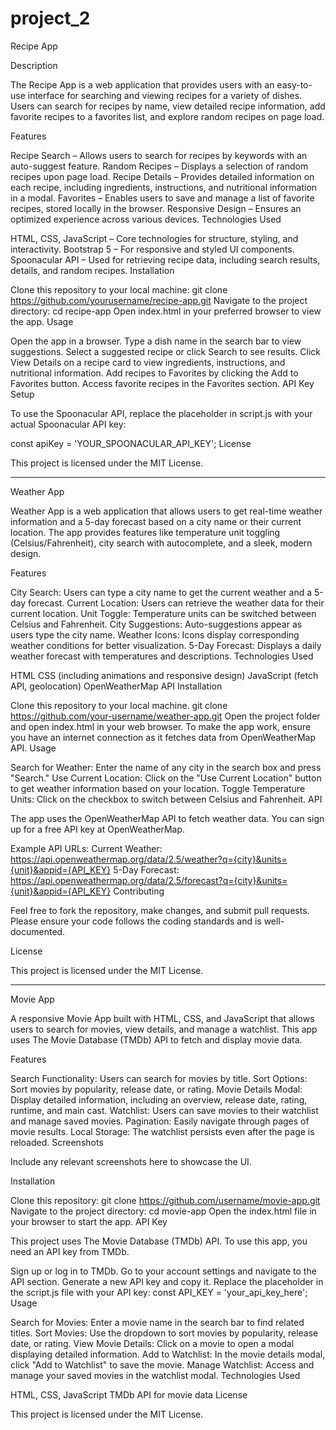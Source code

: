 # project_2
Recipe App

Description

The Recipe App is a web application that provides users with an easy-to-use interface for searching and viewing recipes for a variety of dishes. Users can search for recipes by name, view detailed recipe information, add favorite recipes to a favorites list, and explore random recipes on page load.

Features

Recipe Search – Allows users to search for recipes by keywords with an auto-suggest feature.
Random Recipes – Displays a selection of random recipes upon page load.
Recipe Details – Provides detailed information on each recipe, including ingredients, instructions, and nutritional information in a modal.
Favorites – Enables users to save and manage a list of favorite recipes, stored locally in the browser.
Responsive Design – Ensures an optimized experience across various devices.
Technologies Used

HTML, CSS, JavaScript – Core technologies for structure, styling, and interactivity.
Bootstrap 5 – For responsive and styled UI components.
Spoonacular API – Used for retrieving recipe data, including search results, details, and random recipes.
Installation

Clone this repository to your local machine:
git clone https://github.com/yourusername/recipe-app.git
Navigate to the project directory:
cd recipe-app
Open index.html in your preferred browser to view the app.
Usage

Open the app in a browser.
Type a dish name in the search bar to view suggestions.
Select a suggested recipe or click Search to see results.
Click View Details on a recipe card to view ingredients, instructions, and nutritional information.
Add recipes to Favorites by clicking the Add to Favorites button.
Access favorite recipes in the Favorites section.
API Key Setup

To use the Spoonacular API, replace the placeholder in script.js with your actual Spoonacular API key:

const apiKey = 'YOUR_SPOONACULAR_API_KEY';
License

This project is licensed under the MIT License.

---------------------------------------------------------------------------------
Weather App

Weather App is a web application that allows users to get real-time weather information and a 5-day forecast based on a city name or their current location. The app provides features like temperature unit toggling (Celsius/Fahrenheit), city search with autocomplete, and a sleek, modern design.

Features

City Search: Users can type a city name to get the current weather and a 5-day forecast.
Current Location: Users can retrieve the weather data for their current location.
Unit Toggle: Temperature units can be switched between Celsius and Fahrenheit.
City Suggestions: Auto-suggestions appear as users type the city name.
Weather Icons: Icons display corresponding weather conditions for better visualization.
5-Day Forecast: Displays a daily weather forecast with temperatures and descriptions.
Technologies Used

HTML
CSS (including animations and responsive design)
JavaScript (fetch API, geolocation)
OpenWeatherMap API
Installation

Clone this repository to your local machine.
git clone https://github.com/your-username/weather-app.git
Open the project folder and open index.html in your web browser.
To make the app work, ensure you have an internet connection as it fetches data from OpenWeatherMap API.
Usage

Search for Weather: Enter the name of any city in the search box and press "Search."
Use Current Location: Click on the "Use Current Location" button to get weather information based on your location.
Toggle Temperature Units: Click on the checkbox to switch between Celsius and Fahrenheit.
API

The app uses the OpenWeatherMap API to fetch weather data. You can sign up for a free API key at OpenWeatherMap.

Example API URLs:
Current Weather: https://api.openweathermap.org/data/2.5/weather?q={city}&units={unit}&appid={API_KEY}
5-Day Forecast: https://api.openweathermap.org/data/2.5/forecast?q={city}&units={unit}&appid={API_KEY}
Contributing

Feel free to fork the repository, make changes, and submit pull requests. Please ensure your code follows the coding standards and is well-documented.

License

This project is licensed under the MIT License.

--------------------------------------------------------------------------------
Movie App

A responsive Movie App built with HTML, CSS, and JavaScript that allows users to search for movies, view details, and manage a watchlist. This app uses The Movie Database (TMDb) API to fetch and display movie data.

Features

Search Functionality: Users can search for movies by title.
Sort Options: Sort movies by popularity, release date, or rating.
Movie Details Modal: Display detailed information, including an overview, release date, rating, runtime, and main cast.
Watchlist: Users can save movies to their watchlist and manage saved movies.
Pagination: Easily navigate through pages of movie results.
Local Storage: The watchlist persists even after the page is reloaded.
Screenshots

Include any relevant screenshots here to showcase the UI.

Installation

Clone this repository:
git clone https://github.com/username/movie-app.git
Navigate to the project directory:
cd movie-app
Open the index.html file in your browser to start the app.
API Key

This project uses The Movie Database (TMDb) API. To use this app, you need an API key from TMDb.

Sign up or log in to TMDb.
Go to your account settings and navigate to the API section.
Generate a new API key and copy it.
Replace the placeholder in the script.js file with your API key:
const API_KEY = 'your_api_key_here';
Usage

Search for Movies: Enter a movie name in the search bar to find related titles.
Sort Movies: Use the dropdown to sort movies by popularity, release date, or rating.
View Movie Details: Click on a movie to open a modal displaying detailed information.
Add to Watchlist: In the movie details modal, click "Add to Watchlist" to save the movie.
Manage Watchlist: Access and manage your saved movies in the watchlist modal.
Technologies Used

HTML, CSS, JavaScript
TMDb API for movie data
License

This project is licensed under the MIT License.

